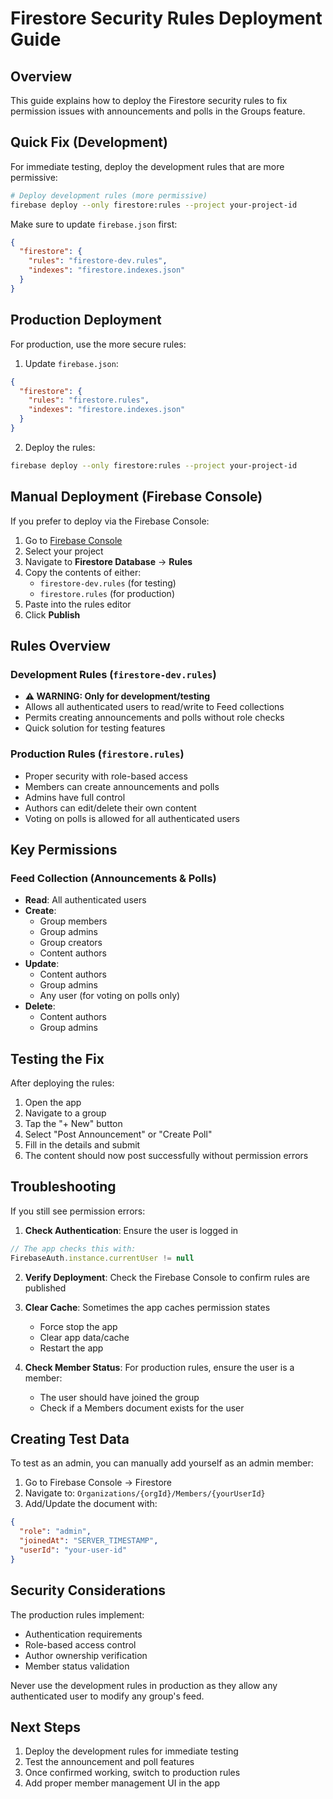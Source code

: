 # Firestore Security Rules Deployment Guide

## Overview
This guide explains how to deploy the Firestore security rules to fix permission issues with announcements and polls in the Groups feature.

## Quick Fix (Development)

For immediate testing, deploy the development rules that are more permissive:

```bash
# Deploy development rules (more permissive)
firebase deploy --only firestore:rules --project your-project-id
```

Make sure to update `firebase.json` first:
```json
{
  "firestore": {
    "rules": "firestore-dev.rules",
    "indexes": "firestore.indexes.json"
  }
}
```

## Production Deployment

For production, use the more secure rules:

1. Update `firebase.json`:
```json
{
  "firestore": {
    "rules": "firestore.rules",
    "indexes": "firestore.indexes.json"
  }
}
```

2. Deploy the rules:
```bash
firebase deploy --only firestore:rules --project your-project-id
```

## Manual Deployment (Firebase Console)

If you prefer to deploy via the Firebase Console:

1. Go to [Firebase Console](https://console.firebase.google.com)
2. Select your project
3. Navigate to **Firestore Database** → **Rules**
4. Copy the contents of either:
   - `firestore-dev.rules` (for testing)
   - `firestore.rules` (for production)
5. Paste into the rules editor
6. Click **Publish**

## Rules Overview

### Development Rules (`firestore-dev.rules`)
- **⚠️ WARNING: Only for development/testing**
- Allows all authenticated users to read/write to Feed collections
- Permits creating announcements and polls without role checks
- Quick solution for testing features

### Production Rules (`firestore.rules`)
- Proper security with role-based access
- Members can create announcements and polls
- Admins have full control
- Authors can edit/delete their own content
- Voting on polls is allowed for all authenticated users

## Key Permissions

### Feed Collection (Announcements & Polls)
- **Read**: All authenticated users
- **Create**: 
  - Group members
  - Group admins
  - Group creators
  - Content authors
- **Update**:
  - Content authors
  - Group admins
  - Any user (for voting on polls only)
- **Delete**:
  - Content authors
  - Group admins

## Testing the Fix

After deploying the rules:

1. Open the app
2. Navigate to a group
3. Tap the "+ New" button
4. Select "Post Announcement" or "Create Poll"
5. Fill in the details and submit
6. The content should now post successfully without permission errors

## Troubleshooting

If you still see permission errors:

1. **Check Authentication**: Ensure the user is logged in
```javascript
// The app checks this with:
FirebaseAuth.instance.currentUser != null
```

2. **Verify Deployment**: Check the Firebase Console to confirm rules are published

3. **Clear Cache**: Sometimes the app caches permission states
   - Force stop the app
   - Clear app data/cache
   - Restart the app

4. **Check Member Status**: For production rules, ensure the user is a member:
   - The user should have joined the group
   - Check if a Members document exists for the user

## Creating Test Data

To test as an admin, you can manually add yourself as an admin member:

1. Go to Firebase Console → Firestore
2. Navigate to: `Organizations/{orgId}/Members/{yourUserId}`
3. Add/Update the document with:
```json
{
  "role": "admin",
  "joinedAt": "SERVER_TIMESTAMP",
  "userId": "your-user-id"
}
```

## Security Considerations

The production rules implement:
- Authentication requirements
- Role-based access control
- Author ownership verification
- Member status validation

Never use the development rules in production as they allow any authenticated user to modify any group's feed.

## Next Steps

1. Deploy the development rules for immediate testing
2. Test the announcement and poll features
3. Once confirmed working, switch to production rules
4. Add proper member management UI in the app

